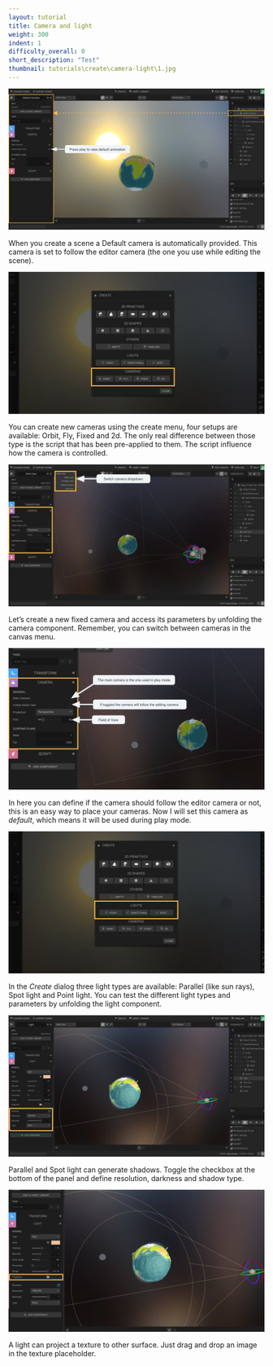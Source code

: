 ```yaml
---
layout: tutorial
title: Camera and light
weight: 300
indent: 1
difficulty_overall: 0
short_description: "Test"
thumbnail: tutorials\create\camera-light\1.jpg
---
```


![](1.jpg)

When you create a scene a Default camera is automatically provided.
This camera is set to follow the editor camera (the one you use while editing the scene).

![](2.jpg)

You can create new cameras using the create menu, four setups are available: Orbit, Fly, Fixed and 2d.
The only real difference between those type is the script that has been pre-applied to them. The script influence how the camera is
controlled.

![](3.jpg)

Let’s create a new fixed camera and access its parameters by unfolding the camera component. Remember, you can switch between cameras in the canvas menu.

![](4.jpg)

In here you can define if the camera should follow the editor camera or not, this is an easy way to place your cameras. Now I will set this camera as *default*, which means it will be used during play mode.

![](5.jpg)

In the *Create* dialog three light types are available: Parallel (like sun rays), Spot light and Point light.
You can test the different light types and parameters by unfolding the light component.

![](6.jpg)

Parallel and Spot light can generate shadows. Toggle the checkbox at the bottom of the panel and define resolution, darkness and shadow type.

![](7.jpg)

A light can project a texture to other surface. Just drag and drop an image in the texture placeholder.
